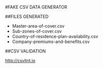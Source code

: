 #FAKE CSV DATA GENERATOR

##FILES GENERATED

- Master-area-of-cover.csv
- Sub-zones-of-cover.csv
- Country-of-residence-plan-availability.csv
- Company-premiums-and-benefits.csv

##CSV VALIDATION

http://csvlint.io
